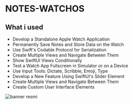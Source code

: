 # NOTES-WATCHOS








## What i used


- Develop a Standalone Apple Watch Application
- Permanently Save Notes and Store Data on the Watch
- Use Swift's Codable Protocol for Serialization
- Create Multiple Views and Navigate Between Them
- Show SwiftUI Views Conditionally
- Test a Watch App Fullscreen in Simulator or on a Device
- Use Input Tools: Dictate, Scribble, Emoji, Type
- Develop a New Feature Using SwiftUI's Slider Element
- Create Multiple Views and Navigate Between Them 
- Create Custom User Interface Elements 


![banner resmi](https://r.resimlink.com/Uqkcmv5d.png)
